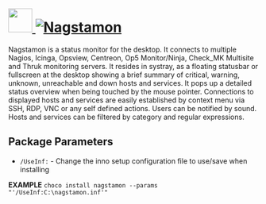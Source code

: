 # [<img src="https://cdn.rawgit.com/AdmiringWorm/chocolatey-packages/5470b935d572ee4593af7ece11494ecff9806d16/icons/nagstamon.png" height="48" width="48" /> ![Nagstamon](https://img.shields.io/chocolatey/v/nagstamon.svg?label=Nagstamon&style=for-the-badge)](https://chocolatey.org/packages/nagstamon)

Nagstamon is a status monitor for the desktop. It connects to multiple Nagios, Icinga, Opsview, Centreon, Op5 Monitor/Ninja, Check_MK Multisite and Thruk monitoring servers. It resides in systray, as a floating statusbar or fullscreen at the desktop showing a brief summary of critical, warning, unknown, unreachable and down hosts and services. It pops up a detailed status overview when being touched by the mouse pointer. Connections to displayed hosts and services are easily established by context menu via SSH, RDP, VNC or any self defined actions. Users can be notified by sound. Hosts and services can be filtered by category and regular expressions.

## Package Parameters
- `/UseInf:` - Change the inno setup configuration file to use/save when installing

**EXAMPLE**
`choco install nagstamon --params "'/UseInf:C:\nagstamon.inf'"`
